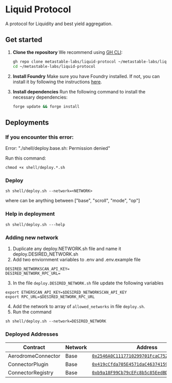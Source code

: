# Liquid Protocol

A protocol for Liquidity and best yield aggregation.

## Get started

1. **Clone the repository**
   We recommend using [GH CLI](https://cli.github.com):

   ```sh
   gh repo clone metastable-labs/liquid-protocol ~/metastable-labs/liquid-protocol
   cd ~/metastable-labs/liquid-protocol
   ```

2. **Install Foundry**
   Make sure you have Foundry installed. If not, you can install it by following the instructions [here](https://book.getfoundry.sh/getting-started/installation).

3. **Install dependencies**
   Run the following command to install the necessary dependencies:

   ```sh
   forge update && forge install
   ```

## Deployments

### If you encounter this error:

Error: "./shell/deploy.base.sh: Permission denied"

Run this command:

```
chmod +x shell/deploy.*.sh
```

### Deploy

```
sh shell/deploy.sh --network=<NETWORK>
```

where <NETWORK> can be anything between ["base", "scroll", "mode", "op"]

### Help in deployment

```
sh shell/deploy.sh ---help
```

### Adding new network

1. Duplicate any deploy.NETWORK.sh file and name it deploy.DESIRED_NETWORK.sh
2. Add two enviornment variables to .env and .env.example file

```
DESIRED_NETWORKSCAN_API_KEY=
DESIRED_NETWORK_RPC_URL=
```

3. In the file `deploy.DESIRED_NETWORK.sh` file update the following variables

```
export ETHERSCAN_API_KEY=$DESIRED_NETWORKSCAN_API_KEY
export RPC_URL=$DESIRED_NETWORK_RPC_URL
```

4. Add the network to array of `allowed_networks` in file `deploy.sh`.
5. Run the command

```
sh shell/deploy.sh --network=DESIRED_NETWORK
```

### Deployed Addresses

| Contract | Network | Address |
|----------|---------|---------|
| AerodromeConnector | Base | [`0x2546A0C1117710299701FcaC752e6E38607d3b10`](https://basescan.org/address/0x2546A0C1117710299701FcaC752e6E38607d3b10) |
| ConnectorPlugin | Base | [`0x419cCfda705E4571daC46374159D018fFDAbCfec`](https://basescan.org/address/0x419cCfda705E4571daC46374159D018fFDAbCfec) |
| ConnectorRegistry | Base | [`0xb9a18F99Cb79cEFc8b5c85EedBD54a22871164D6`](https://basescan.org/address/0xb9a18F99Cb79cEFc8b5c85EedBD54a22871164D6) |